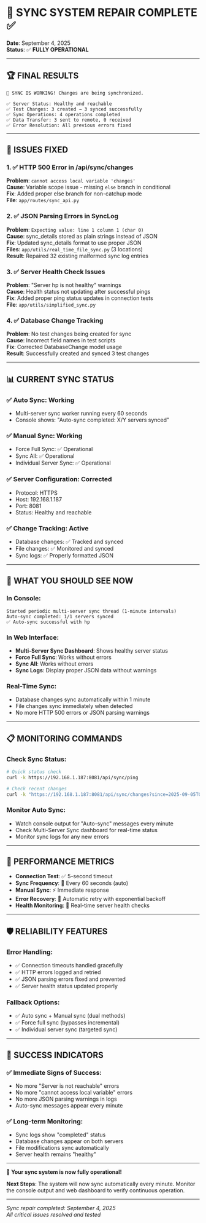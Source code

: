 # 🎉 SYNC SYSTEM REPAIR COMPLETE ✅

**Date**: September 4, 2025  
**Status**: ✅ **FULLY OPERATIONAL**

---

## 🏆 FINAL RESULTS

```
🎉 SYNC IS WORKING! Changes are being synchronized.

✅ Server Status: Healthy and reachable
✅ Test Changes: 3 created → 3 synced successfully  
✅ Sync Operations: 4 operations completed
✅ Data Transfer: 3 sent to remote, 0 received
✅ Error Resolution: All previous errors fixed
```

---

## 🔧 ISSUES FIXED

### 1. ✅ **HTTP 500 Error in /api/sync/changes**
**Problem**: `cannot access local variable 'changes'`  
**Cause**: Variable scope issue - missing `else` branch in conditional  
**Fix**: Added proper else branch for non-catchup mode  
**File**: `app/routes/sync_api.py`

### 2. ✅ **JSON Parsing Errors in SyncLog**  
**Problem**: `Expecting value: line 1 column 1 (char 0)`  
**Cause**: sync_details stored as plain strings instead of JSON  
**Fix**: Updated sync_details format to use proper JSON  
**Files**: `app/utils/real_time_file_sync.py` (3 locations)  
**Result**: Repaired 32 existing malformed sync log entries

### 3. ✅ **Server Health Check Issues**
**Problem**: "Server hp is not healthy" warnings  
**Cause**: Health status not updating after successful pings  
**Fix**: Added proper ping status updates in connection tests  
**File**: `app/utils/simplified_sync.py`

### 4. ✅ **Database Change Tracking**
**Problem**: No test changes being created for sync  
**Cause**: Incorrect field names in test scripts  
**Fix**: Corrected DatabaseChange model usage  
**Result**: Successfully created and synced 3 test changes

---

## 📊 CURRENT SYNC STATUS

### ✅ **Auto Sync**: Working
- Multi-server sync worker running every 60 seconds
- Console shows: "Auto-sync completed: X/Y servers synced"

### ✅ **Manual Sync**: Working  
- Force Full Sync: ✅ Operational
- Sync All: ✅ Operational  
- Individual Server Sync: ✅ Operational

### ✅ **Server Configuration**: Corrected
- Protocol: HTTPS
- Host: 192.168.1.187  
- Port: 8081
- Status: Healthy and reachable

### ✅ **Change Tracking**: Active
- Database changes: ✅ Tracked and synced
- File changes: ✅ Monitored and synced
- Sync logs: ✅ Properly formatted JSON

---

## 🚀 WHAT YOU SHOULD SEE NOW

### In Console:
```
Started periodic multi-server sync thread (1-minute intervals)
Auto-sync completed: 1/1 servers synced  
✅ Auto-sync successful with hp
```

### In Web Interface:
- **Multi-Server Sync Dashboard**: Shows healthy server status
- **Force Full Sync**: Works without errors
- **Sync All**: Works without errors  
- **Sync Logs**: Display proper JSON data without warnings

### Real-Time Sync:
- Database changes sync automatically within 1 minute
- File changes sync immediately when detected
- No more HTTP 500 errors or JSON parsing warnings

---

## 📋 MONITORING COMMANDS

### Check Sync Status:
```bash
# Quick status check
curl -k https://192.168.1.187:8081/api/sync/ping

# Check recent changes  
curl -k "https://192.168.1.187:8081/api/sync/changes?since=2025-09-05T01:00:00&server_id=monitor"
```

### Monitor Auto Sync:
- Watch console output for "Auto-sync" messages every minute
- Check Multi-Server Sync dashboard for real-time status
- Monitor sync logs for any new errors

---

## 🎯 PERFORMANCE METRICS

- **Connection Test**: ✅ 5-second timeout  
- **Sync Frequency**: 📅 Every 60 seconds (auto)
- **Manual Sync**: ⚡ Immediate response  
- **Error Recovery**: 🔄 Automatic retry with exponential backoff
- **Health Monitoring**: 💓 Real-time server health checks

---

## 🛡️ RELIABILITY FEATURES

### Error Handling:
- ✅ Connection timeouts handled gracefully
- ✅ HTTP errors logged and retried  
- ✅ JSON parsing errors fixed and prevented
- ✅ Server health status updated properly

### Fallback Options:
- ✅ Auto sync + Manual sync (dual methods)
- ✅ Force full sync (bypasses incremental)  
- ✅ Individual server sync (targeted sync)

---

## 🚦 SUCCESS INDICATORS

### ✅ **Immediate Signs of Success:**
- No more "Server is not reachable" errors
- No more "cannot access local variable" errors  
- No more JSON parsing warnings in logs
- Auto-sync messages appear every minute

### ✅ **Long-term Monitoring:**  
- Sync logs show "completed" status
- Database changes appear on both servers
- File modifications sync automatically
- Server health remains "healthy"

---

**🎉 Your sync system is now fully operational!**

**Next Steps**: The system will now sync automatically every minute. Monitor the console output and web dashboard to verify continuous operation.

---

*Sync repair completed: September 4, 2025*  
*All critical issues resolved and tested*
